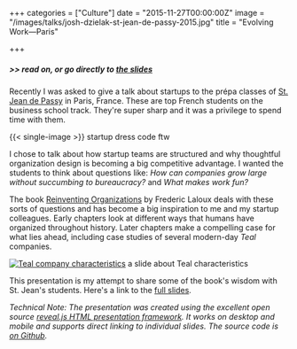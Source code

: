 +++
categories = ["Culture"]
date = "2015-11-27T00:00:00Z"
image = "/images/talks/josh-dzielak-st-jean-de-passy-2015.jpg"
title = "Evolving Work—Paris"

+++

##### >> read on, or go directly to [the slides](https://dzello.github.io/evolving-work)

Recently I was asked to give a talk about startups to the prépa classes of [St. Jean de Passy](http://www.saintjeandepassy.fr/) in Paris, France. These are top French students on the business school track. They're super sharp and it was a privilege to spend time with them.

{{< single-image >}}
<span class="caption">startup dress code ftw</span>

I chose to talk about how startup teams are structured and why thoughtful organization design is becoming a big competitive advantage. I wanted the students to think about questions like: *How can companies grow large without succumbing to bureaucracy?* and *What makes work fun?*

The book [Reinventing Organizations](http://www.reinventingorganizations.com/) by Frederic Laloux deals with these sorts of questions and has become a big inspiration to me and my startup colleagues. Early chapters look at different ways that humans have organized throughout history. Later chapters make a compelling case for what lies ahead, including case studies of several modern-day *Teal* companies.

[![Teal company characteristics](/images/teal-characteristics.png)](https://dzello.github.io/evolving-work)
<span class="caption">a slide about Teal characteristics</span>

This presentation is my attempt to share some of the book's wisdom with St. Jean's students. Here's a link to the [full slides](https://dzello.github.io/evolving-work).

*Technical Note: The presentation was created using the excellent open source [reveal.js HTML presentation framework](http://lab.hakim.se/reveal-js/#/). It works on desktop and mobile and supports direct linking to individual slides. The source code is [on Github](https://github.com/dzello/evolving-work).*
